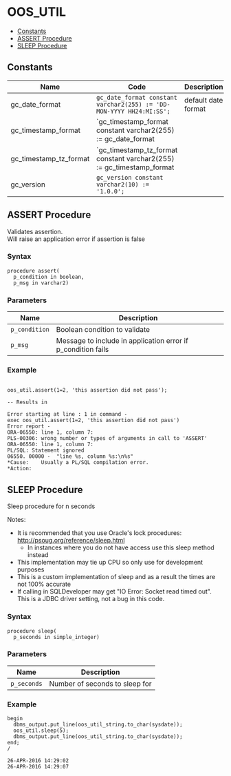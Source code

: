 # OOS_UTIL

- [Constants](#constants)
- [ASSERT Procedure](#assert)
- [SLEEP Procedure](#sleep)



## Constants<a name="constants"></a>

Name | Code | Description
--- | --- | ---
gc_date_format | `gc_date_format constant varchar2(255) := 'DD-MON-YYYY HH24:MI:SS';` | default date format
gc_timestamp_format | `gc_timestamp_format constant varchar2(255) := gc_date_format || ':FF';` | default timestamp format
gc_timestamp_tz_format | `gc_timestamp_tz_format constant varchar2(255) := gc_timestamp_format || ' TZR';` | default timestamp (with TZ) format
gc_version | `gc_version constant varchar2(10) := '1.0.0';` | 


 
## ASSERT Procedure<a name="assert"></a>


<p>
<p>Validates assertion.<br />Will raise an application error if assertion is false</p>
</p>

### Syntax
```plsql
procedure assert(
  p_condition in boolean,
  p_msg in varchar2)
```

### Parameters
Name | Description
--- | ---
`p_condition` | Boolean condition to validate
`p_msg` | Message to include in application error if p_condition fails
 
 


### Example
```plsql

oos_util.assert(1=2, 'this assertion did not pass');

-- Results in

Error starting at line : 1 in command -
exec oos_util.assert(1=2, 'this assertion did not pass')
Error report -
ORA-06550: line 1, column 7:
PLS-00306: wrong number or types of arguments in call to 'ASSERT'
ORA-06550: line 1, column 7:
PL/SQL: Statement ignored
06550. 00000 -  "line %s, column %s:\n%s"
*Cause:    Usually a PL/SQL compilation error.
*Action:
```



 
## SLEEP Procedure<a name="sleep"></a>


<p>
<p>Sleep procedure for n seconds</p><p>Notes:</p><ul>
<li>It is recommended that you use Oracle&#39;s lock procedures: <a href="http://psoug.org/reference/sleep.html">http://psoug.org/reference/sleep.html</a><ul>
<li>In instances where you do not have access use this sleep method instead</li>
</ul>
</li>
<li>This implementation may tie up CPU so only use for development purposes</li>
<li>This is a custom implementation of sleep and as a result the times are not 100% accurate</li>
<li>If calling in SQLDeveloper may get &quot;IO Error: Socket read timed out&quot;. This is a JDBC driver setting, not a bug in this code.</li>
</ul>

</p>

### Syntax
```plsql
procedure sleep(
  p_seconds in simple_integer)
```

### Parameters
Name | Description
--- | ---
`p_seconds` | Number of seconds to sleep for
 
 


### Example
```plsql
begin
  dbms_output.put_line(oos_util_string.to_char(sysdate));
  oos_util.sleep(5);
  dbms_output.put_line(oos_util_string.to_char(sysdate));
end;
/

26-APR-2016 14:29:02
26-APR-2016 14:29:07
```



 
